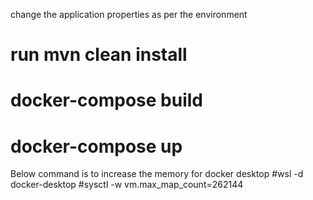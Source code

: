 change the application properties as per the environment
# run mvn clean install
# docker-compose build
# docker-compose up
Below command is to increase the memory for docker desktop
#wsl -d docker-desktop
#sysctl -w vm.max_map_count=262144